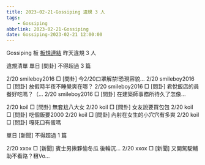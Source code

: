 ```yaml
---
title: 2023-02-21-Gossiping 違規 3 人
tags:
    - Gossiping
abbrlink: 2023-02-21-Gossiping
date: Gossiping-2023-02-21 12:00:00
---
```

Gossiping 板 [板規連結](https://www.ptt.cc/bbs/Gossiping/M.1637425085.A.07D.html)
昨天違規 3 人
<!-- more -->

違規清單
單日 [問卦] 不得超過 3 篇

2/20 smileboy2016 □ [問卦] 今2/20口罩解禁!恐現容貌…
2/20 smileboy2016 □ [問卦] 放假時半夜不睡覺爽在哪？
2/20 smileboy2016 □ [問卦] 君悅飯店的員餐好吃嗎？（…
2/20 smileboy2016 □ [問卦] 在建築師事務所待久了怎像…

2/20 koil □ [問卦] 無套尬八大女
2/20 koil □ [問卦] 女友說要買包包
2/20 koil □ [問卦] 吃個飯要2000
2/20 koil □ [問卦] 內射在女生的小穴穴有多爽
2/20 koil □ [問卦] 嘎死口有蛋嗎

單日 [新聞] 不得超過 1 篇

2/20 xxox □ [新聞] 賓士男揪夥偷冬瓜 後輪沉…
2/20 xxox □ [新聞] 又開駕駛輔助不看路？租Vo…